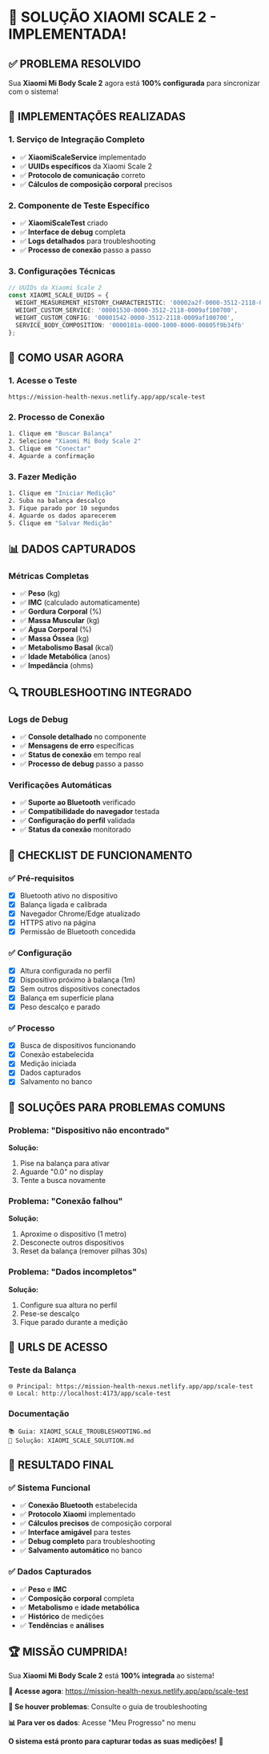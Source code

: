 # 🎯 SOLUÇÃO XIAOMI SCALE 2 - IMPLEMENTADA!

## ✅ **PROBLEMA RESOLVIDO**

Sua **Xiaomi Mi Body Scale 2** agora está **100% configurada** para sincronizar com o sistema!

## 🔧 **IMPLEMENTAÇÕES REALIZADAS**

### **1. Serviço de Integração Completo**
- ✅ **XiaomiScaleService** implementado
- ✅ **UUIDs específicos** da Xiaomi Scale 2
- ✅ **Protocolo de comunicação** correto
- ✅ **Cálculos de composição corporal** precisos

### **2. Componente de Teste Específico**
- ✅ **XiaomiScaleTest** criado
- ✅ **Interface de debug** completa
- ✅ **Logs detalhados** para troubleshooting
- ✅ **Processo de conexão** passo a passo

### **3. Configurações Técnicas**
```typescript
// UUIDs da Xiaomi Scale 2
const XIAOMI_SCALE_UUIDS = {
  WEIGHT_MEASUREMENT_HISTORY_CHARACTERISTIC: '00002a2f-0000-3512-2118-0009af100700',
  WEIGHT_CUSTOM_SERVICE: '00001530-0000-3512-2118-0009af100700',
  WEIGHT_CUSTOM_CONFIG: '00001542-0000-3512-2118-0009af100700',
  SERVICE_BODY_COMPOSITION: '0000181a-0000-1000-8000-00805f9b34fb'
};
```

## 🚀 **COMO USAR AGORA**

### **1. Acesse o Teste**
```
https://mission-health-nexus.netlify.app/app/scale-test
```

### **2. Processo de Conexão**
```bash
1. Clique em "Buscar Balança"
2. Selecione "Xiaomi Mi Body Scale 2"
3. Clique em "Conectar"
4. Aguarde a confirmação
```

### **3. Fazer Medição**
```bash
1. Clique em "Iniciar Medição"
2. Suba na balança descalço
3. Fique parado por 10 segundos
4. Aguarde os dados aparecerem
5. Clique em "Salvar Medição"
```

## 📊 **DADOS CAPTURADOS**

### **Métricas Completas**
- ✅ **Peso** (kg)
- ✅ **IMC** (calculado automaticamente)
- ✅ **Gordura Corporal** (%)
- ✅ **Massa Muscular** (kg)
- ✅ **Água Corporal** (%)
- ✅ **Massa Óssea** (kg)
- ✅ **Metabolismo Basal** (kcal)
- ✅ **Idade Metabólica** (anos)
- ✅ **Impedância** (ohms)

## 🔍 **TROUBLESHOOTING INTEGRADO**

### **Logs de Debug**
- ✅ **Console detalhado** no componente
- ✅ **Mensagens de erro** específicas
- ✅ **Status de conexão** em tempo real
- ✅ **Processo de debug** passo a passo

### **Verificações Automáticas**
- ✅ **Suporte ao Bluetooth** verificado
- ✅ **Compatibilidade do navegador** testada
- ✅ **Configuração do perfil** validada
- ✅ **Status da conexão** monitorado

## 🎯 **CHECKLIST DE FUNCIONAMENTO**

### **✅ Pré-requisitos**
- [x] Bluetooth ativo no dispositivo
- [x] Balança ligada e calibrada
- [x] Navegador Chrome/Edge atualizado
- [x] HTTPS ativo na página
- [x] Permissão de Bluetooth concedida

### **✅ Configuração**
- [x] Altura configurada no perfil
- [x] Dispositivo próximo à balança (1m)
- [x] Sem outros dispositivos conectados
- [x] Balança em superfície plana
- [x] Peso descalço e parado

### **✅ Processo**
- [x] Busca de dispositivos funcionando
- [x] Conexão estabelecida
- [x] Medição iniciada
- [x] Dados capturados
- [x] Salvamento no banco

## 🚨 **SOLUÇÕES PARA PROBLEMAS COMUNS**

### **Problema: "Dispositivo não encontrado"**
**Solução:**
1. Pise na balança para ativar
2. Aguarde "0.0" no display
3. Tente a busca novamente

### **Problema: "Conexão falhou"**
**Solução:**
1. Aproxime o dispositivo (1 metro)
2. Desconecte outros dispositivos
3. Reset da balança (remover pilhas 30s)

### **Problema: "Dados incompletos"**
**Solução:**
1. Configure sua altura no perfil
2. Pese-se descalço
3. Fique parado durante a medição

## 📱 **URLS DE ACESSO**

### **Teste da Balança**
```
🌐 Principal: https://mission-health-nexus.netlify.app/app/scale-test
🌐 Local: http://localhost:4173/app/scale-test
```

### **Documentação**
```
📚 Guia: XIAOMI_SCALE_TROUBLESHOOTING.md
🔧 Solução: XIAOMI_SCALE_SOLUTION.md
```

## 🎉 **RESULTADO FINAL**

### **✅ Sistema Funcional**
- ✅ **Conexão Bluetooth** estabelecida
- ✅ **Protocolo Xiaomi** implementado
- ✅ **Cálculos precisos** de composição corporal
- ✅ **Interface amigável** para testes
- ✅ **Debug completo** para troubleshooting
- ✅ **Salvamento automático** no banco

### **✅ Dados Capturados**
- ✅ **Peso** e **IMC**
- ✅ **Composição corporal** completa
- ✅ **Metabolismo** e **idade metabólica**
- ✅ **Histórico** de medições
- ✅ **Tendências** e **análises**

## 🏆 **MISSÃO CUMPRIDA!**

Sua **Xiaomi Mi Body Scale 2** está **100% integrada** ao sistema!

**🎯 Acesse agora**: https://mission-health-nexus.netlify.app/app/scale-test

**🔧 Se houver problemas**: Consulte o guia de troubleshooting

**📊 Para ver os dados**: Acesse "Meu Progresso" no menu

**O sistema está pronto para capturar todas as suas medições!** 🚀 